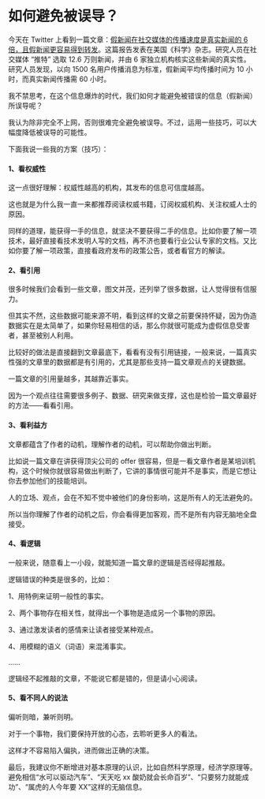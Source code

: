 # 如何避免被误导？

今天在 Twitter 上看到一篇文章：[假新闻在社交媒体的传播速度是真实新闻的 6 倍，且假新闻更容易得到转发](https://news.mit.edu/2018/study-twitter-false-news-travels-faster-true-stories-0308)。这篇报告发表在美国《科学》杂志。研究人员在社交媒体 “推特” 选取 12.6 万则新闻，并由 6 家独立机构核实这些新闻的真实性。研究人员发现，以向 1500 名用户传播消息为标准，假新闻平均传播时间为 10 小时，而真实新闻传播需 60 小时。

我不禁思考，在这个信息爆炸的时代，我们如何才能避免被错误的信息（假新闻）所误导呢？

我认为除非完全不上网，否则很难完全避免被误导。不过，运用一些技巧，可以大幅度降低被误导的可能性。

下面我说一些我的方案（技巧）：

#### 1️、看权威性

这一点很好理解：权威性越高的机构，其发布的信息可信度越高。

这也就是为什么我一直一来都推荐阅读权威书籍，订阅权威机构、关注权威人士的原因。

同样的道理，能获得一手的信息，就坚决不要获得二手的信息。比如你要了解一项技术，最好直接看技术发明人写的文档，再不济也要看行业公认专家的文档。又比如你要了解一项政策，直接看政府发布的政策公告，或者看官方的解读。

#### 2️、看引用

很多时候我们会看到一些文章，图文并茂，还列举了很多数据，让人觉得很有信服力。

但其实不然，这些数据可能来源不明，看到这样的文章之前要保持怀疑，因为伪造数据实在是太简单了，如果你轻易相信的话，那么你就很可能成为虚假信息受害者，甚至被别人利用。

比较好的做法是直接翻到文章最底下，看看有没有引用链接，一般来说，一篇真实性强的文章里的数据都是有引用的，尤其是那些支持一篇文章观点的关键数据。

一篇文章的引用量越多，其越靠近事实。

因为一个观点往往需要很多例子、数据、研究来做支撑，这也是检验一篇文章最好的方法——看看引用。

#### 3️、看利益方

文章都蕴含了作者的动机，理解作者的动机，可以帮助你做出判断。

比如说一篇文章在讲获得顶尖公司的 offer 很容易，但是一看文章作者是某培训机构，这个时候你就很容易做出判断了，它讲的事情很可能并不是事实，而是它想让你去参加他们的技能培训。

人的立场、观点，会在不知不觉中被他们的身份影响，这是所有人的无法避免的。

所以当你理解了作者的动机之后，你会看得更加客观，而不是所有内容无脑地全盘接受。

#### 4️、看逻辑

一般来说，随意看上一小段，就能知道一篇文章的逻辑是否经得起推敲。

逻辑错误的种类是很多的，比如：

1、用特例来证明一般性的事实。

2、两个事物存在相关性，就得出一个事物是造成另一个事物的原因。

3、通过激发读者的感情来让读者接受某种观点。

4、用模糊的语义（词语）来混淆事实。

……

逻辑经不起推敲的文章，不能说它都是错的，但是请小心阅读。

#### 5️、看不同人的说法

偏听则暗，兼听则明。

对于一个事物，我们要保持开放的心态，去聆听更多人的看法。

这样才不容易陷入偏执，进而做出正确的决策。

最后，我建议你不断增进对基本原理的认识，比如自然科学原理，经济学原理等。避免相信“水可以驱动汽车”、“天天吃 xx 酸奶就会长命百岁”、“只要努力就能成功”、“属虎的人今年要 XX”这样的无脑信息。
